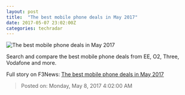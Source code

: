 ```yaml
---
layout: post
title:  "The best mobile phone deals in May 2017"
date: 2017-05-07 23:02:00Z
categories: techradar
---
```


![The best mobile phone deals in May 2017](http://cdn.mos.cms.futurecdn.net/ysWQqW6w6tDEYnJkKZ4zA3-1200-80.jpg)

Search and compare the best mobile phone deals from EE, O2, Three, Vodafone and more.


Full story on F3News: [The best mobile phone deals in May 2017](http://www.f3nws.com/n/yzS2B)

> Posted on: Monday, May 8, 2017 4:02:00 AM
